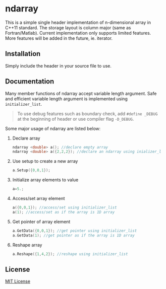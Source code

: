 # ndarray

This is a simple single header implementation of n-dimensional array in C++11 standard. The storage layout is column major (same as Fortran/Matlab). Current implementation only supports limited features. More features will be added in the future, ie. iterator. 

## Installation

Simply include the header in your source file to use.

## Documentation

Many member functions of ndarray accept variable length argument.
Safe and efficient variable length argument is implemented using `initializer_list`.

> To use debug features such as boundary check, add
`#define _DEBUG` at the beginning of header or use compiler flag `-D_DEBUG`.

Some major usage of ndarray are listed below:

1. Declare array

    ```c++
    ndarray <double> a(); //declare empty array
    ndarray <double> a({2,2,2}); //declare an ndarray using inializer_list with number of element in each dimension
    ```

2. Use setup to create a new array

    ```c++
    a.Setup({0,0,1});
    ```

3. Initialize array elements to value

    ```c++
    a=5.;
    ```

4. Access/set array element

    ```c++
    a({0,0,1}); //access/set using initializer_list
    a(1); //access/set as if the array is 1D array
    ```

5. Get pointer of array element

    ```c++
    a.GetData({0,0,1}); //get pointer using initializer_list
    a.GetData(1); //get pointer as if the array is 1D array
    ```

6. Reshape array

    ```c++
    a.Reshape({1,4,2}); //reshape using initializer_list
    ```

## License

[MIT License](LICENSE)
